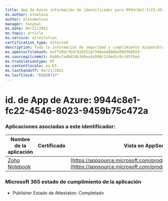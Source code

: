 ```yaml
---
title: App de Azure información de identificador para 9944c8e1-fc22-4546-8023-9459b75c472a
ms.author: elmalova
author: elenamalova
manager: tonybal
ms.date: 04/21/2022
ms.topic: article
ms.service: attestation
certification_type: attested
description: Toda la información de seguridad y cumplimiento disponible para 9944c8e1-fc22-4546-8023-9459b75c472a.
ms.openlocfilehash: eaff39dcfbd7428252a7340ebd8086e8093b6919
ms.sourcegitcommit: 6a86cfad0d14b309aa1e990c124ed1c0cc85fbeb
ms.translationtype: MT
ms.contentlocale: es-ES
ms.lasthandoff: 04/21/2022
ms.locfileid: "65029717"
---
```

# <a name="azure-app-id-9944c8e1-fc22-4546-8023-9459b75c472a"></a>id. de App de Azure: 9944c8e1-fc22-4546-8023-9459b75c472a


### <a name="apps-associated-with-this-id"></a>Aplicaciones asociadas a este identificador:
| **Nombre de la aplicación** | **Certificado** | **Vista en AppSource** |
|--------------|---------------|-----------------------|
| [Zoho Notebook](../forward/WA200001616.md) |  | [https://appsource.microsoft.com/product/office/WA200001616](https://appsource.microsoft.com/product/office/WA200001616) |

### <a name="microsoft-365-app-compliance-status"></a>Microsoft 365 estado de cumplimiento de la aplicación
- Publisher Estado de Attestaton: Completado

